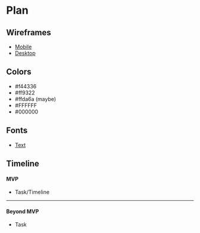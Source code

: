 # Plan

## Wireframes
* [Mobile](https://wireframe.cc/muuFzh)
* [Desktop](https://wireframe.cc/dKi7WL)

## Colors
* #f44336
* #ff9322
* #ffda6a (maybe)
* #FFFFFF
* #000000 
## Fonts
* [Text](URL)

## Timeline

#### MVP

* Task/Timeline

---

#### Beyond MVP

* Task
